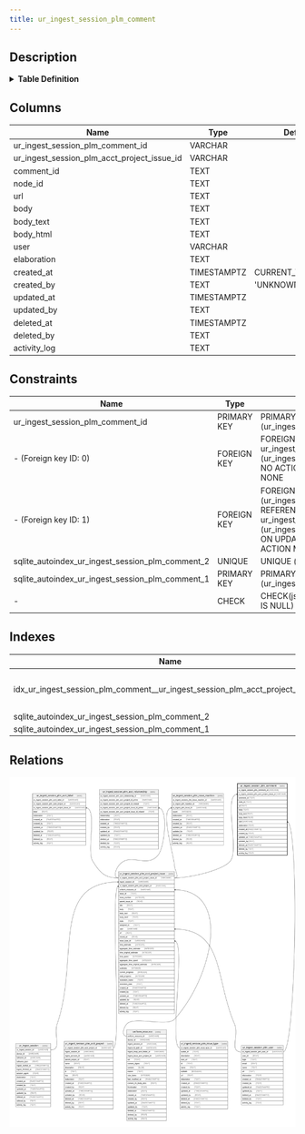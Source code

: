 ```yaml
---
title: ur_ingest_session_plm_comment
---
```


## Description

<details>
<summary><strong>Table Definition</strong></summary>

```sql
CREATE TABLE "ur_ingest_session_plm_comment" (
    "ur_ingest_session_plm_comment_id" VARCHAR PRIMARY KEY NOT NULL,
    "ur_ingest_session_plm_acct_project_issue_id" VARCHAR NOT NULL,
    "comment_id" TEXT NOT NULL,
    "node_id" TEXT NOT NULL,
    "url" TEXT NOT NULL,
    "body" TEXT,
    "body_text" TEXT,
    "body_html" TEXT,
    "user" VARCHAR NOT NULL,
    "elaboration" TEXT CHECK(json_valid(elaboration) OR elaboration IS NULL),
    "created_at" TIMESTAMPTZ DEFAULT CURRENT_TIMESTAMP,
    "created_by" TEXT DEFAULT 'UNKNOWN',
    "updated_at" TIMESTAMPTZ,
    "updated_by" TEXT,
    "deleted_at" TIMESTAMPTZ,
    "deleted_by" TEXT,
    "activity_log" TEXT,
    FOREIGN KEY("ur_ingest_session_plm_acct_project_issue_id") REFERENCES "ur_ingest_session_plm_acct_project_issue"("ur_ingest_session_plm_acct_project_issue_id"),
    FOREIGN KEY("user") REFERENCES "ur_ingest_session_plm_user"("ur_ingest_session_plm_user_id"),
    UNIQUE("comment_id", "url", "body")
)
```

</details>

## Columns

| Name                                        | Type        | Default           | Nullable | Parents                                                                                                                           | Comment                                                 |
| ------------------------------------------- | ----------- | ----------------- | -------- | --------------------------------------------------------------------------------------------------------------------------------- | ------------------------------------------------------- |
| ur_ingest_session_plm_comment_id            | VARCHAR     |                   | false    |                                                                                                                                   | {"isSqlDomainZodDescrMeta":true,"isVarChar":true}       |
| ur_ingest_session_plm_acct_project_issue_id | VARCHAR     |                   | false    | [ur_ingest_session_plm_acct_project_issue](/docs/standard-library/rssd-schema/ur_ingest_session_plm_acct_project_issue) | {"isSqlDomainZodDescrMeta":true,"isVarChar":true}       |
| comment_id                                  | TEXT        |                   | false    |                                                                                                                                   |                                                         |
| node_id                                     | TEXT        |                   | false    |                                                                                                                                   |                                                         |
| url                                         | TEXT        |                   | false    |                                                                                                                                   |                                                         |
| body                                        | TEXT        |                   | true     |                                                                                                                                   |                                                         |
| body_text                                   | TEXT        |                   | true     |                                                                                                                                   |                                                         |
| body_html                                   | TEXT        |                   | true     |                                                                                                                                   |                                                         |
| user                                        | VARCHAR     |                   | false    | [ur_ingest_session_plm_user](/docs/standard-library/rssd-schema/ur_ingest_session_plm_user)                             | {"isSqlDomainZodDescrMeta":true,"isVarChar":true}       |
| elaboration                                 | TEXT        |                   | true     |                                                                                                                                   | {"isSqlDomainZodDescrMeta":true,"isJsonText":true}      |
| created_at                                  | TIMESTAMPTZ | CURRENT_TIMESTAMP | true     |                                                                                                                                   |                                                         |
| created_by                                  | TEXT        | 'UNKNOWN'         | true     |                                                                                                                                   |                                                         |
| updated_at                                  | TIMESTAMPTZ |                   | true     |                                                                                                                                   |                                                         |
| updated_by                                  | TEXT        |                   | true     |                                                                                                                                   |                                                         |
| deleted_at                                  | TIMESTAMPTZ |                   | true     |                                                                                                                                   |                                                         |
| deleted_by                                  | TEXT        |                   | true     |                                                                                                                                   |                                                         |
| activity_log                                | TEXT        |                   | true     |                                                                                                                                   | {"isSqlDomainZodDescrMeta":true,"isJsonSqlDomain":true} |

## Constraints

| Name                                             | Type        | Definition                                                                                                                                                                                                     |
| ------------------------------------------------ | ----------- | -------------------------------------------------------------------------------------------------------------------------------------------------------------------------------------------------------------- |
| ur_ingest_session_plm_comment_id                 | PRIMARY KEY | PRIMARY KEY (ur_ingest_session_plm_comment_id)                                                                                                                                                                 |
| - (Foreign key ID: 0)                            | FOREIGN KEY | FOREIGN KEY (user) REFERENCES ur_ingest_session_plm_user (ur_ingest_session_plm_user_id) ON UPDATE NO ACTION ON DELETE NO ACTION MATCH NONE                                                                    |
| - (Foreign key ID: 1)                            | FOREIGN KEY | FOREIGN KEY (ur_ingest_session_plm_acct_project_issue_id) REFERENCES ur_ingest_session_plm_acct_project_issue (ur_ingest_session_plm_acct_project_issue_id) ON UPDATE NO ACTION ON DELETE NO ACTION MATCH NONE |
| sqlite_autoindex_ur_ingest_session_plm_comment_2 | UNIQUE      | UNIQUE (comment_id, url, body)                                                                                                                                                                                 |
| sqlite_autoindex_ur_ingest_session_plm_comment_1 | PRIMARY KEY | PRIMARY KEY (ur_ingest_session_plm_comment_id)                                                                                                                                                                 |
| -                                                | CHECK       | CHECK(json_valid(elaboration) OR elaboration IS NULL)                                                                                                                                                          |

## Indexes

| Name                                                                           | Definition                                                                                                                                                                      |
| ------------------------------------------------------------------------------ | ------------------------------------------------------------------------------------------------------------------------------------------------------------------------------- |
| idx_ur_ingest_session_plm_comment__ur_ingest_session_plm_acct_project_issue_id | CREATE INDEX "idx_ur_ingest_session_plm_comment__ur_ingest_session_plm_acct_project_issue_id" ON "ur_ingest_session_plm_comment"("ur_ingest_session_plm_acct_project_issue_id") |
| sqlite_autoindex_ur_ingest_session_plm_comment_2                               | UNIQUE (comment_id, url, body)                                                                                                                                                  |
| sqlite_autoindex_ur_ingest_session_plm_comment_1                               | PRIMARY KEY (ur_ingest_session_plm_comment_id)                                                                                                                                  |

## Relations

![er](../../../../../../assets/images/content/docs/standard-library/rssd-schema/ur_ingest_session_plm_comment.svg)
